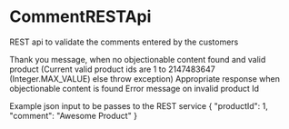 # CommentRESTApi
REST api to validate the comments entered by the customers

Thank you message, when no objectionable content found and valid product
(Current valid product ids are 1 to 2147483647 (Integer.MAX_VALUE) else throw exception)
Appropriate response when objectionable content is found
Error message on invalid product Id

Example json input to be passes to the REST service
{
  "productId": 1,
  "comment": "Awesome Product"
}
